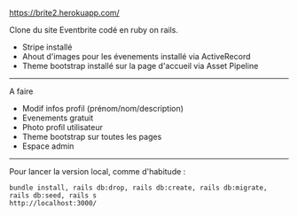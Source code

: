 https://brite2.herokuapp.com/

Clone du site Eventbrite codé en ruby on rails.

- Stripe installé
- Ahout d'images pour les évenements installé via ActiveRecord 
- Theme bootstrap installé sur la page d'accueil via Asset Pipeline
_________________

A faire 
- Modif infos profil (prénom/nom/description)
- Evenements gratuit
- Photo profil utilisateur
- Theme bootstrap sur toutes les pages
- Espace admin


_________________




Pour lancer la version local, comme d'habitude :
```
bundle install, rails db:drop, rails db:create, rails db:migrate, rails db:seed, rails s
http://localhost:3000/
```
